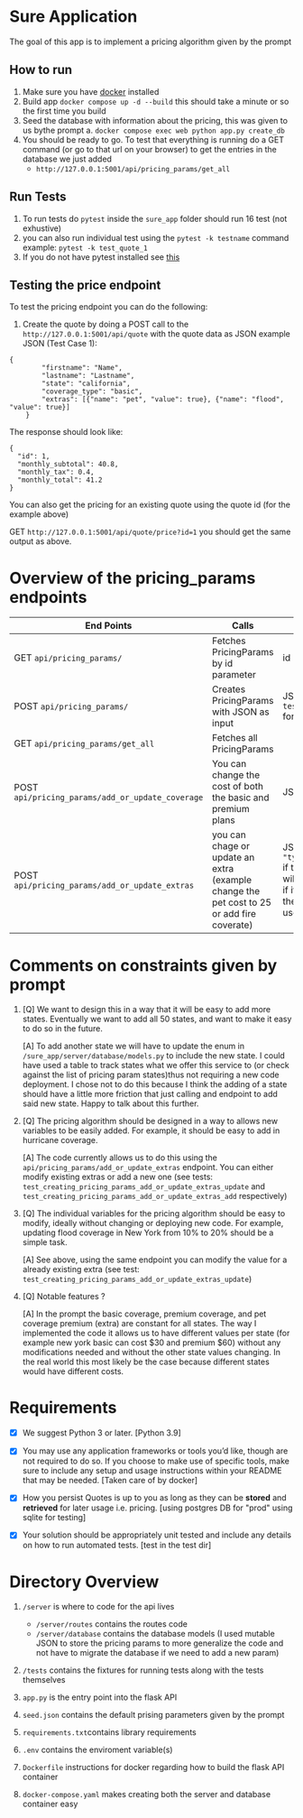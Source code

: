 # Sure Application
The goal of this app is to implement a pricing algorithm given by the prompt
## How to run
1. Make sure you have [docker](https://docs.docker.com/engine/install/) installed
2. Build app `docker compose up -d --build` this should take a minute or so the first time you build
3. Seed the database with information about the pricing, this was given to us bythe prompt
    a. `docker compose exec web python app.py create_db`
4. You should be ready to go. To test that everything is running do a GET command (or go to that url on your browser) to get the entries in the database we just added
    - `http://127.0.0.1:5001/api/pricing_params/get_all`

## Run Tests
1. To run tests do `pytest` inside the `sure_app` folder should run 16 test (not exhustive)
2. you can also run individual test using the `pytest -k testname` command example: `pytest -k test_quote_1`
3. If you do not have pytest installed see  [this](https://docs.pytest.org/en/7.1.x/getting-started.html)

## Testing the price endpoint
To test the pricing endpoint you can do the following:
1. Create the quote by doing a POST call to the `http://127.0.0.1:5001/api/quote` with the quote data as JSON
example JSON (Test Case 1):
```
{
        "firstname": "Name",
        "lastname": "Lastname",
        "state": "california",
        "coverage_type": "basic",
        "extras": [{"name": "pet", "value": true}, {"name": "flood", "value": true}]
    }
```
The response should look like:
```
{
  "id": 1,
  "monthly_subtotal": 40.8,
  "monthly_tax": 0.4,
  "monthly_total": 41.2
}
```
You can also get the pricing for an existing quote using the quote id (for the example above)

GET `http://127.0.0.1:5001/api/quote/price?id=1` you should get the same output as above.

# Overview of the pricing_params endpoints

End Points    | Calls | Required Data/Params
------------- | ------------- | -----------
GET `api/pricing_params/`   | Fetches PricingParams by id parameter | id
POST `api/pricing_params/`  | Creates PricingParams with JSON as input | JSON: see test `test_creating_pricing_params` for example JSON
GET `api/pricing_params/get_all` | Fetches all PricingParams |
POST `api/pricing_params/add_or_update_coverage` | You can change the cost of both the basic and premium plans | JSON : `{"premium": 40}`
POST `api/pricing_params/add_or_update_extras` | you can chage or update an extra (example change the pet cost to 25 or add fire coverate) | JSON: `{"name": "fire", "type": "add", "value": 10}` if the value of name exist it will update the `type` and `value` if it does not it will add it to the list of possible extras a user has the option of picking

#  Comments on constraints given by prompt
1. [Q] We want to design this in a way that it will be easy to add more states. Eventually we want to add all 50 states, and want to make it easy to do so in the future.

    [A] To add another state we will have to update the enum in `/sure_app/server/database/models.py` to include the new state. I could have used a table to track states what we offer this service to (or check against the list of pricing param states)thus not requiring a new code deployment. I chose not to do this because I think the adding of a state should have a little more friction that just calling and endpoint to add said new state. Happy to talk about this further.

2. [Q] The pricing algorithm should be designed in a way to allows new variables to be easily added. For example, it should be easy to add in hurricane coverage.

    [A] The code currently allows us to do this using the `api/pricing_params/add_or_update_extras` endpoint. You can either modify existing extras or add a new one (see tests: `test_creating_pricing_params_add_or_update_extras_update` and `test_creating_pricing_params_add_or_update_extras_add` respectively)


3. [Q] The individual variables for the pricing algorithm should be easy to modify, ideally without changing or deploying new code. For example, updating flood coverage in New York from 10% to 20% should be a simple task.

    [A] See above, using the same endpoint you can modify the value for a already existing extra (see test: `test_creating_pricing_params_add_or_update_extras_update`)

4. [Q] Notable features ?

    [A] In the prompt the basic coverage, premium coverage, and pet coverage premium (extra) are constant for all states. The way I implemented the code it allows us to have different values per state (for example new york basic can cost $30 and premium $60) without any modifications needed and without the other state values changing. In the real world this most likely be the case because different states would have different costs.


# Requirements
- [x] We suggest Python 3 or later. [Python 3.9]
- [x] You may use any application frameworks or tools you’d like, though are not required to do so. If you choose to make use of specific tools, make sure to include any setup and usage instructions within your README that may be needed. [Taken care of by docker]
- [x] How you persist Quotes is up to you as long as they can be **stored** and **retrieved** for later usage i.e. pricing. [using postgres DB for "prod" using sqlite for testing]
- [x] Your solution should be appropriately unit tested and include any details on how to run automated tests. [test in the test dir]


# Directory Overview
1. `/server` is where to code for the api lives
    - `/server/routes` contains the routes code
    - `/server/database` contains the database models (I used mutable JSON to store the pricing params to more generalize the code and not have to migrate the database if we need to add a new param)
2. `/tests` contains the fixtures for running tests along with the tests themselves

3. `app.py` is the entry point into the flask API
4. `seed.json` contains the default prising parameters given by the prompt
5. `requirements.txt`contains library requirements
6. `.env` contains the enviroment variable(s)
7. `Dockerfile` instructions for docker regarding how to build the flask API container
8. `docker-compose.yaml` makes creating both the server and database container easy 
